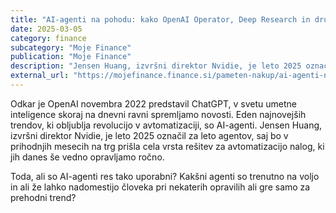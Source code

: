 ```yaml
---
title: "AI-agenti na pohodu: kako OpenAI Operator, Deep Research in drugi krojijo prihodnost avtomatizacije"
date: 2025-03-05
category: finance
subcategory: "Moje Finance"
publication: "Moje Finance"
description: "Jensen Huang, izvršni direktor Nvidie, je leto 2025 označil za leto AI agentov. Odkar je OpenAI novembra 2022 predstavil ChatGPT, v svetu umetne inteligence skoraj na dnevni ravni spremljamo novosti. Eden najnovejših trendov, ki obljublja revolucijo v avtomatizaciji, so AI-agenti."
external_url: "https://mojefinance.finance.si/pameten-nakup/ai-agenti-na-pohodu-kako-openai-operator-deep-research-in-drugi-krojijo-prihodnost-avtomatizacije/a/9032120"
---
```


Odkar je OpenAI novembra 2022 predstavil ChatGPT, v svetu umetne inteligence skoraj na dnevni ravni spremljamo novosti. Eden najnovejših trendov, ki obljublja revolucijo v avtomatizaciji, so AI-agenti. Jensen Huang, izvršni direktor Nvidie, je leto 2025 označil za leto agentov, saj bo v prihodnjih mesecih na trg prišla cela vrsta rešitev za avtomatizacijo nalog, ki jih danes še vedno opravljamo ročno.

Toda, ali so AI-agenti res tako uporabni? Kakšni agenti so trenutno na voljo in ali že lahko nadomestijo človeka pri nekaterih opravilih ali gre samo za prehodni trend? 